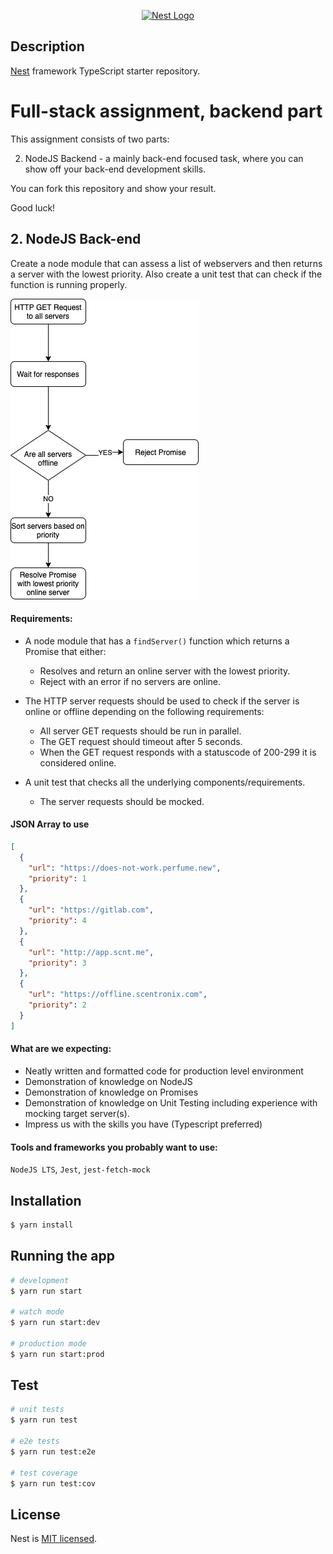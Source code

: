 <p align="center">
  <a href="http://nestjs.com/" target="blank"><img src="https://nestjs.com/img/logo-small.svg" width="200" alt="Nest Logo" /></a>
</p>

## Description

[Nest](https://github.com/nestjs/nest) framework TypeScript starter repository.


# Full-stack assignment, backend part
This assignment consists of two parts:

2. NodeJS Backend - a mainly back-end focused task, where you can show off your back-end development skills.

You can fork this repository and show your result.

Good luck!


## 2. NodeJS Back-end

Create a node module that can assess a list of webservers and then returns a server with the lowest priority. Also create a unit test that can check if the function is running properly.

![diagram|301x481](./assignment-backend.jpeg)

#### Requirements:
- A node module that has a `findServer()` function which returns a Promise that either:
  - Resolves and return an online server with the lowest priority.
  - Reject with an error if no servers are online.

- The HTTP server requests should be used to check if the server is online or offline depending on the following requirements:
  - All server GET requests should be run in parallel.
  - The GET request should timeout after 5 seconds.
  - When the GET request responds with a statuscode of 200-299 it is considered online.

- A unit test that checks all the underlying components/requirements.
  - The server requests should be mocked.

#### JSON Array to use

```json
[
  {
    "url": "https://does-not-work.perfume.new",
    "priority": 1
  },
  {
    "url": "https://gitlab.com",
    "priority": 4
  },
  {
    "url": "http://app.scnt.me",
    "priority": 3
  },
  {
    "url": "https://offline.scentronix.com",
    "priority": 2
  }
]
```

#### What are we expecting:
- Neatly written and formatted code for production level environment
- Demonstration of knowledge on NodeJS
- Demonstration of knowledge on Promises
- Demonstration of knowledge on Unit Testing including experience with mocking target server(s).
- Impress us with the skills you have (Typescript preferred)

#### Tools and frameworks you probably want to use:
`NodeJS LTS`, `Jest`, `jest-fetch-mock`



## Installation

```bash
$ yarn install
```

## Running the app

```bash
# development
$ yarn run start

# watch mode
$ yarn run start:dev

# production mode
$ yarn run start:prod
```

## Test

```bash
# unit tests
$ yarn run test

# e2e tests
$ yarn run test:e2e

# test coverage
$ yarn run test:cov
```

## License

Nest is [MIT licensed](LICENSE).
